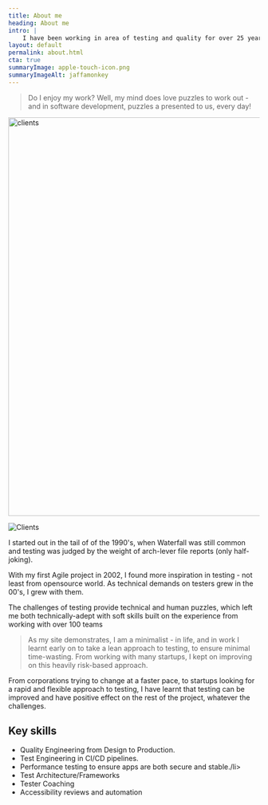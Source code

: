 ```yaml
---
title: About me
heading: About me
intro: |
    I have been working in area of testing and quality for over 25 years, and helped over 65 companies achieve their quality goals.
layout: default
permalink: about.html
cta: true
summaryImage: apple-touch-icon.png
summaryImageAlt: jaffamonkey
---
```


> Do I enjoy my work? Well, my mind does love puzzles to work out - and in software development, puzzles a presented to us, every day!

<picture>
    <img src="/assets/img/clients3.png" alt="clients" width="800" decoding="async" />
</picture>

![Clients](https://jaffamonkey.com/assets/img/clients3.png "Clients")

I started out in the tail of of the 1990's, when Waterfall was still common and testing was judged by the weight of arch-lever file reports (only half-joking).  

With my first Agile project in 2002, I found more inspiration in testing - not least from opensource world. As technical demands on testers grew in the 00's, I grew with them. 

The challenges of testing provide technical and human puzzles, which left me both technically-adept with soft skills built on the experience from working with over 100 teams

> As my site demonstrates, I am a minimalist - in life, and in work I learnt early on to take a lean approach to testing, to ensure minimal time-wasting. From working with many startups, I kept on improving on this heavily risk-based approach.

 From corporations trying to change at a faster pace, to startups looking for a rapid and flexible approach to testing,  I have learnt that testing can be improved and have positive effect on the rest of the project, whatever the challenges.

## Key skills
* Quality Engineering from Design to Production.
* Test Engineering in CI/CD pipelines.
* Performance testing to ensure apps are both secure and stable./li>
* Test Architecture/Frameworks
* Tester Coaching
* Accessibility reviews and automation